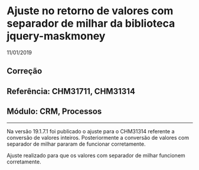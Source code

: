 # Ajuste no retorno de valores com separador de milhar da biblioteca jquery-maskmoney
11/01/2019
## Correção
## Referência: CHM31711, CHM31314
## Módulo: CRM, Processos
***

Na versão 19.1.7.1 foi publicado o ajuste para o CHM31314 referente a conversão de valores inteiros. Posteriormente a conversão de valores com separador de milhar pararam de funcionar corretamente.

Ajuste realizado para que os valores com separador de milhar funcionem corretamente.
